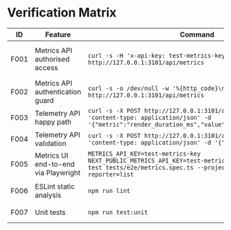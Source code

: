 # Verification Matrix

| ID   | Feature                                   | Command                                                                                             | Expected signal                                         | Status     | Evidence |
|------|-------------------------------------------|-----------------------------------------------------------------------------------------------------|----------------------------------------------------------|------------|----------|
| F001 | Metrics API authorised access             | `curl -s -H 'x-api-key: test-metrics-key' http://127.0.0.1:3101/api/metrics`                        | 200 OK with metrics array and meta.requestId             | VERIFIED   | [metrics_api_authorized](evidence/metrics_api_authorized.txt) |
| F002 | Metrics API authentication guard          | `curl -s -o /dev/null -w '%{http_code}\n' http://127.0.0.1:3101/api/metrics`                        | 401 with JSON error code `API_KEY_REQUIRED`             | VERIFIED   | [metrics_api_unauthorized](evidence/metrics_api_unauthorized.txt) |
| F003 | Telemetry API happy path                  | `curl -s -X POST http://127.0.0.1:3101/api/telemetry/page -H 'content-type: application/json' -d '{"metric":"render_duration_ms","value":123.45,"page":"home"}'` | 202 Accepted with `ok: true`                             | VERIFIED   | [telemetry_api_accept](evidence/telemetry_api_accept.txt) |
| F004 | Telemetry API validation                  | `curl -s -X POST http://127.0.0.1:3101/api/telemetry/page -H 'content-type: application/json' -d '{"metric":"","value":10}'` | 400 error `Metric name required`                         | VERIFIED   | [telemetry_api_invalid](evidence/telemetry_api_invalid.txt) |
| F005 | Metrics UI end-to-end via Playwright      | `METRICS_API_KEY=test-metrics-key NEXT_PUBLIC_METRICS_API_KEY=test-metrics-key npx playwright test tests/e2e/metrics.spec.ts --project=chromium --reporter=list` | All 5 Playwright specs pass                             | UNVERIFIED | [playwright_metrics](evidence/playwright_metrics.txt) |
| F006 | ESLint static analysis                    | `npm run lint`                                                                                      | `No ESLint warnings or errors`                           | VERIFIED   | [lint](evidence/lint.log) |
| F007 | Unit tests                                | `npm run test:unit`                                                                                 | All unit tests passed                                    | VERIFIED   | [unit-tests](evidence/unit-tests.log) |
